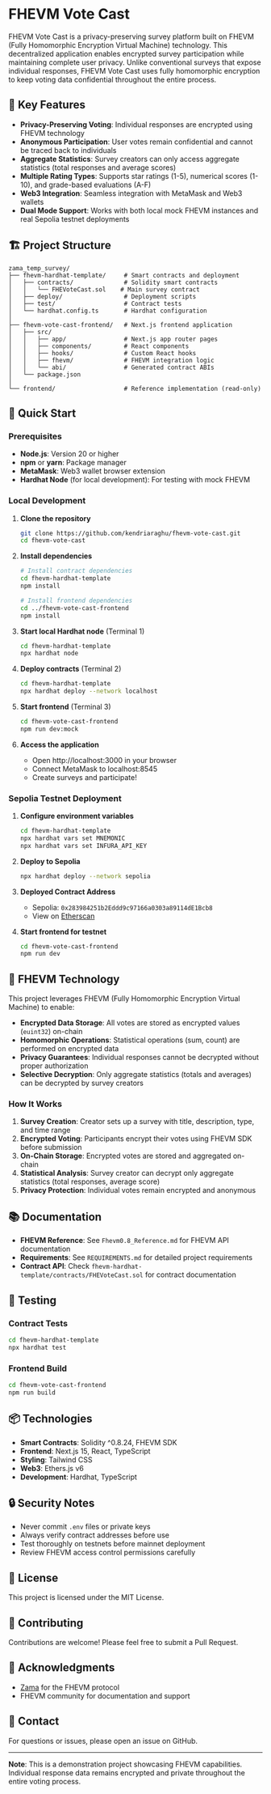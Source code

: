 # FHEVM Vote Cast

FHEVM Vote Cast is a privacy-preserving survey platform built on FHEVM (Fully Homomorphic Encryption Virtual Machine) technology. This decentralized application enables encrypted survey participation while maintaining complete user privacy. Unlike conventional surveys that expose individual responses, FHEVM Vote Cast uses fully homomorphic encryption to keep voting data confidential throughout the entire process.

## 🌟 Key Features

- **Privacy-Preserving Voting**: Individual responses are encrypted using FHEVM technology
- **Anonymous Participation**: User votes remain confidential and cannot be traced back to individuals
- **Aggregate Statistics**: Survey creators can only access aggregate statistics (total responses and average scores)
- **Multiple Rating Types**: Supports star ratings (1-5), numerical scores (1-10), and grade-based evaluations (A-F)
- **Web3 Integration**: Seamless integration with MetaMask and Web3 wallets
- **Dual Mode Support**: Works with both local mock FHEVM instances and real Sepolia testnet deployments

## 🏗️ Project Structure

```
zama_temp_survey/
├── fhevm-hardhat-template/     # Smart contracts and deployment
│   ├── contracts/              # Solidity smart contracts
│   │   └── FHEVoteCast.sol    # Main survey contract
│   ├── deploy/                 # Deployment scripts
│   ├── test/                   # Contract tests
│   └── hardhat.config.ts       # Hardhat configuration
│
├── fhevm-vote-cast-frontend/   # Next.js frontend application
│   ├── src/
│   │   ├── app/                # Next.js app router pages
│   │   ├── components/         # React components
│   │   ├── hooks/              # Custom React hooks
│   │   ├── fhevm/              # FHEVM integration logic
│   │   └── abi/                # Generated contract ABIs
│   └── package.json
│
└── frontend/                   # Reference implementation (read-only)

```

## 🚀 Quick Start

### Prerequisites

- **Node.js**: Version 20 or higher
- **npm** or **yarn**: Package manager
- **MetaMask**: Web3 wallet browser extension
- **Hardhat Node** (for local development): For testing with mock FHEVM

### Local Development

1. **Clone the repository**
   ```bash
   git clone https://github.com/kendriaraghu/fhevm-vote-cast.git
   cd fhevm-vote-cast
   ```

2. **Install dependencies**
   ```bash
   # Install contract dependencies
   cd fhevm-hardhat-template
   npm install

   # Install frontend dependencies
   cd ../fhevm-vote-cast-frontend
   npm install
   ```

3. **Start local Hardhat node** (Terminal 1)
   ```bash
   cd fhevm-hardhat-template
   npx hardhat node
   ```

4. **Deploy contracts** (Terminal 2)
   ```bash
   cd fhevm-hardhat-template
   npx hardhat deploy --network localhost
   ```

5. **Start frontend** (Terminal 3)
   ```bash
   cd fhevm-vote-cast-frontend
   npm run dev:mock
   ```

6. **Access the application**
   - Open http://localhost:3000 in your browser
   - Connect MetaMask to localhost:8545
   - Create surveys and participate!

### Sepolia Testnet Deployment

1. **Configure environment variables**
   ```bash
   cd fhevm-hardhat-template
   npx hardhat vars set MNEMONIC
   npx hardhat vars set INFURA_API_KEY
   ```

2. **Deploy to Sepolia**
   ```bash
   npx hardhat deploy --network sepolia
   ```

3. **Deployed Contract Address**
   - Sepolia: `0x283984251b2Eddd9c97166a0303a89114dE1Bcb8`
   - View on [Etherscan](https://sepolia.etherscan.io/address/0x283984251b2Eddd9c97166a0303a89114dE1Bcb8)

4. **Start frontend for testnet**
   ```bash
   cd fhevm-vote-cast-frontend
   npm run dev
   ```

## 🔐 FHEVM Technology

This project leverages FHEVM (Fully Homomorphic Encryption Virtual Machine) to enable:

- **Encrypted Data Storage**: All votes are stored as encrypted values (`euint32`) on-chain
- **Homomorphic Operations**: Statistical operations (sum, count) are performed on encrypted data
- **Privacy Guarantees**: Individual responses cannot be decrypted without proper authorization
- **Selective Decryption**: Only aggregate statistics (totals and averages) can be decrypted by survey creators

### How It Works

1. **Survey Creation**: Creator sets up a survey with title, description, type, and time range
2. **Encrypted Voting**: Participants encrypt their votes using FHEVM SDK before submission
3. **On-Chain Storage**: Encrypted votes are stored and aggregated on-chain
4. **Statistical Analysis**: Survey creator can decrypt only aggregate statistics (total responses, average score)
5. **Privacy Protection**: Individual votes remain encrypted and anonymous

## 📚 Documentation

- **FHEVM Reference**: See `Fhevm0.8_Reference.md` for FHEVM API documentation
- **Requirements**: See `REQUIREMENTS.md` for detailed project requirements
- **Contract API**: Check `fhevm-hardhat-template/contracts/FHEVoteCast.sol` for contract documentation

## 🧪 Testing

### Contract Tests
```bash
cd fhevm-hardhat-template
npx hardhat test
```

### Frontend Build
```bash
cd fhevm-vote-cast-frontend
npm run build
```

## 📦 Technologies

- **Smart Contracts**: Solidity ^0.8.24, FHEVM SDK
- **Frontend**: Next.js 15, React, TypeScript
- **Styling**: Tailwind CSS
- **Web3**: Ethers.js v6
- **Development**: Hardhat, TypeScript

## 🔒 Security Notes

- Never commit `.env` files or private keys
- Always verify contract addresses before use
- Test thoroughly on testnets before mainnet deployment
- Review FHEVM access control permissions carefully

## 📝 License

This project is licensed under the MIT License.

## 🤝 Contributing

Contributions are welcome! Please feel free to submit a Pull Request.

## 🙏 Acknowledgments

- [Zama](https://www.zama.ai/) for the FHEVM protocol
- FHEVM community for documentation and support

## 📧 Contact

For questions or issues, please open an issue on GitHub.

---

**Note**: This is a demonstration project showcasing FHEVM capabilities. Individual response data remains encrypted and private throughout the entire voting process.

